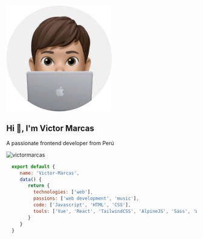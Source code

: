 <img src="https://raw.githubusercontent.com/VictorMarcas/VictorMarcas/main/victormarcas.png" witdh="280" height="280" alt="Victor Marcas">

## Hi 👋, I'm Victor Marcas
A passionate frontend developer from Perú
<p align="left"> <img src="https://komarev.com/ghpvc/?username=victormarcas&label=Profile%20views&color=0e75b6&style=flat" alt="victormarcas" /> </p>

```js
  export default {
     name: 'Victor-Marcas',
     data() {
        return {
          technologies: ['web'],
          passions: ['web development', 'music'],
          code: ['Javascript', 'HTML', 'CSS'],
          tools: ['Vue', 'React', 'TailwindCSS', 'AlpineJS', 'Sass', 'Webpack']
        }
     }
  }
```

<!--
**VictorMarcas/VictorMarcas** is a ✨ _special_ ✨ repository because its `README.md` (this file) appears on your GitHub profile.

Here are some ideas to get you started:

- 🔭 I’m currently working on ...
- 🌱 I’m currently learning ...
- 👯 I’m looking to collaborate on ...
- 🤔 I’m looking for help with ...
- 💬 Ask me about ...
- 📫 How to reach me: ...
- 😄 Pronouns: ...
- ⚡ Fun fact: ...
-->
